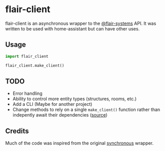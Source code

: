 # flair-client
flair-client is an asynchronous wrapper to the [@flair-systems](https://github.com/flair-systems) API.
It was written to be used with home-assistant but can have other uses.

## Usage
```py
import flair_client

flair_client.make_client()
```

## TODO
* Error handling
* Ability to control more entity types (structures, rooms, etc.)
* Add a CLI (Maybe for another project)
* Change methods to rely on a single `make_client()` function rather than indepently await their dependencies ([source](https://github.com/flair-systems/flair-api-client-py/blob/master/flair_api/client.py#L340-L350))

## Credits
Much of the code was inspired from the original
[synchronous](https://github.com/flair-systems/) wrapper.
